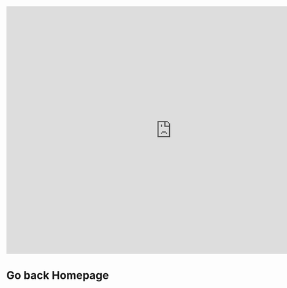 <iframe src="https://data.oecd.org/chart/5FK4" width="860" height="645" style="border: 0" mozallowfullscreen="true" webkitallowfullscreen="true" allowfullscreen="true"><a href="https://data.oecd.org/chart/5FK4" target="_blank">OECD Chart: General government debt, Total, % of GDP, Annual, 2015</a></iframe>

# Go back Homepage
[ ](README/.md)
